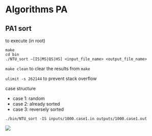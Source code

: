 # Algorithms PA
## PA1 sort
to execute (in root)
```
make
cd bin
./NTU_sort –[IS|MS|QS|HS] <input_file_name> <output_file_name>
```
`make clean` to clear the results from `make` 

`ulimit -s 262144` to prevent stack overflow

case structure
- case 1: random
- case 2: already sorted
- case 3: reversely sorted

`./bin/NTU_sort -IS inputs/1000.case1.in outputs/1000.case1.out`

![](https://i.imgur.com/dtXdJWj.png)
